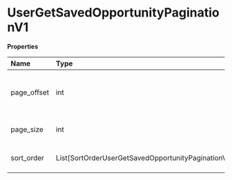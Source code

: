 # UserGetSavedOpportunityPaginationV1

**Properties**

| Name        | Type                                               | Required | Description                                      |
| :---------- | :------------------------------------------------- | :------- | :----------------------------------------------- |
| page_offset | int                                                | ✅       | The page number to fetch, starts counting from 1 |
| page_size   | int                                                | ✅       | The size of the page to fetch                    |
| sort_order  | List[SortOrderUserGetSavedOpportunityPaginationV1] | ❌       | The list of sorting rules                        |

<!-- This file was generated by liblab | https://liblab.com/ -->
